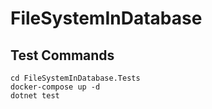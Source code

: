 # FileSystemInDatabase

## Test Commands
```
cd FileSystemInDatabase.Tests
docker-compose up -d
dotnet test
```
